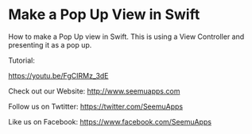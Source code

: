 Make a Pop Up View in Swift
==============================

How to make a Pop Up view in Swift. This is using a View Controller and presenting it as a pop up.

Tutorial:

https://youtu.be/FgCIRMz_3dE

Check out our Website: http://www.seemuapps.com

Follow us on Twtitter: https://twitter.com/SeemuApps

Like us on Facebook: https://www.facebook.com/SeemuApps
